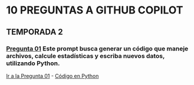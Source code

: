# 10 PREGUNTAS A GITHUB COPILOT

## TEMPORADA 2

### [**Pregunta 01**](./1-Pregunta/) Este prompt busca generar un código que maneje archivos, calcule estadísticas y escriba nuevos datos, utilizando Python.

[Ir a la Pregunta 01](./1-Pregunta/) - [Código en Python](./1-Pregunta/calcular_media_precios.py)